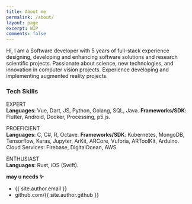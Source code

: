 ```yaml
---
title: About me
permalink: /about/
layout: page
excerpt: WIP
comments: false
---
```


Hi, I am a Software developer with 5 years of full-stack experience designing, developing and enhancing software solutions and research scientific projects. Passionate about science, new technologies, and innovation in computer vision projects. Experience developing and implementing augmented reality projects.

### Tech Skills 
EXPERT\
**Languages**: Vue, Dart, JS, Python, Golang, SQL, Java. **Frameworks/SDK**: Flutter, Android, Docker, Processing, p5.js.

PROEFICIENT\
**Languages**: C, C#, R, Octave. **Frameworks/SDK**: Kubernetes, MongoDB, Tensorflow, Keras, Jupyter, ArKit, ARCore, Vuforia, ARToolKit, Arduino. Cloud Services: Firebase, DigitalOcean, AWS.

ENTHUSIAST\
**Languages**: Rust, iOS (Swift).

**may u needs ✨**

- {{ site.author.email }}
- github.com/{{ site.author.github }}

